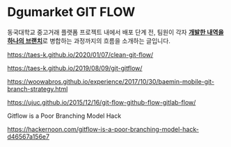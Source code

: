 # Dgumarket GIT FLOW 



동국대학교 중고거래 플랫폼 프로젝트 내에서 배포 단계 전, 팀원이 각자 <u>**개발한 내역을 하나의 브랜치**</u>로 병합하는 과정까지의 흐름을 소개하는 글입니다. 

https://taes-k.github.io/2020/01/07/clean-git-flow/

https://taes-k.github.io/2019/08/09/git-gitflow/

https://woowabros.github.io/experience/2017/10/30/baemin-mobile-git-branch-strategy.html

https://ujuc.github.io/2015/12/16/git-flow-github-flow-gitlab-flow/



Gitflow is a Poor Branching Model Hack

https://hackernoon.com/gitflow-is-a-poor-branching-model-hack-d46567a156e7

